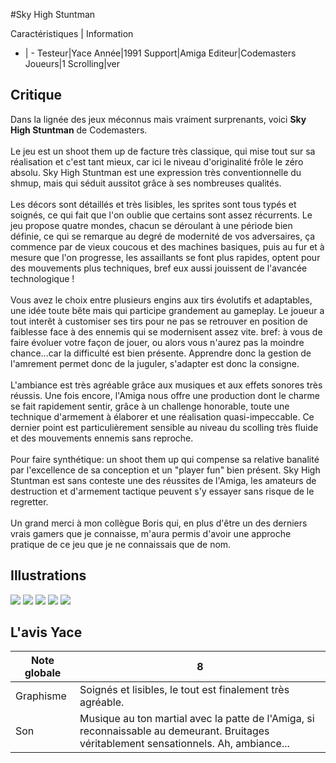 #Sky High Stuntman

Caractéristiques | Information
- | -
Testeur|Yace
Année|1991
Support|Amiga
Editeur|Codemasters
Joueurs|1
Scrolling|ver

## Critique
Dans la lignée des jeux méconnus mais vraiment surprenants, voici <b>Sky High Stuntman</b> de Codemasters.<br/><br/>Le jeu est un shoot them up de facture très classique, qui mise tout sur sa réalisation et c'est tant mieux, car ici le niveau d'originalité frôle le zéro absolu. Sky High Stuntman est une expression très conventionnelle du shmup, mais qui séduit aussitot grâce à ses nombreuses qualités.<br/><br/>Les décors sont détaillés et très lisibles, les sprites sont tous typés et soignés, ce qui fait que l'on oublie que certains sont assez récurrents. Le jeu propose quatre mondes, chacun se déroulant à une période bien définie, ce qui se remarque au degré de modernité de vos adversaires, ça commence par de vieux coucous et des machines basiques, puis au fur et à mesure que l'on progresse, les assaillants se font plus rapides, optent pour des mouvements plus techniques, bref eux aussi jouissent de l'avancée technologique !<br/><br/>Vous avez le choix entre plusieurs engins aux tirs évolutifs et adaptables, une idée toute bête mais qui participe grandement au gameplay. Le joueur a tout interêt à customiser ses tirs pour ne pas se retrouver en position de faiblesse face à des ennemis qui se modernisent assez vite. bref: à vous de faire évoluer votre façon de jouer, ou alors vous n'aurez pas la moindre chance...car la difficulté est bien présente. Apprendre donc la gestion de l'amrement permet donc de la juguler, s'adapter est donc la consigne.<br/><br/>L'ambiance est très agréable grâce aux musiques et aux effets sonores très réussis. Une fois encore, l'Amiga nous offre une production dont le charme se fait rapidement sentir, grâce à un challenge honorable, toute une technique d'armement à élaborer et une réalisation quasi-impeccable. Ce dernier point est particulièrement sensible au niveau du scolling très fluide et des mouvements ennemis sans reproche.<br/><br/>Pour faire synthétique: un shoot them up qui compense sa relative banalité par l'excellence de sa conception et un "player fun" bien présent. Sky High Stuntman est sans conteste une des réussites de l'Amiga, les amateurs de destruction et d'armement tactique peuvent s'y essayer sans risque de le regretter.<br/><br/>Un grand merci à mon collègue Boris qui, en plus d'être un des derniers vrais gamers que je connaisse, m'aura permis d'avoir une approche pratique de ce jeu que je ne connaissais que de nom. 

## Illustrations
![](http://www.shmup.com/images/thumbs/img_fiche_1_1154.jpg)
![](http://www.shmup.com/images/thumbs/img_fiche_2_1154.jpg)
![](http://www.shmup.com/images/thumbs/img_fiche_3_1154.jpg)
![](http://www.shmup.com/images/thumbs/img_fiche_4_1154.jpg)
![](http://www.shmup.com/images/thumbs/img_fiche_5_1154.jpg)

## L'avis Yace
Note globale|8
-|-
Graphisme|Soignés et lisibles, le tout est finalement très agréable.
Son|Musique au ton martial avec la patte de l'Amiga, si reconnaissable au demeurant. Bruitages véritablement sensationnels. Ah, ambiance...
